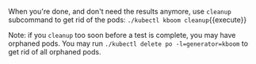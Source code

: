 When you're done, and don't need the results anymore, use `cleanup` subcommand to get rid of the pods: `./kubectl kboom cleanup`{{execute}}

Note: if you `cleanup` too soon before a test is complete, you may have orphaned pods. You may run `./kubectl delete po -l=generator=kboom` to get rid of all orphaned pods.
